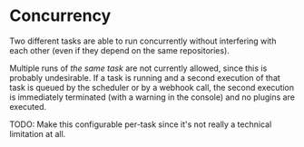 # Concurrency

Two different tasks are able to run concurrently without interfering with each other (even if they depend on the same repositories).

Multiple runs of _the same task_ are not currently allowed, since this is probably undesirable. If a task is running and a second execution of that task is queued by the scheduler or by a webhook call, the second execution is immediately terminated (with a warning in the console) and no plugins are executed.

TODO: Make this configurable per-task since it's not really a technical limitation at all.

